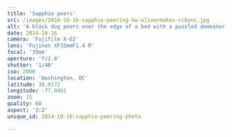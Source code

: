 ```yaml
---
title: 'Sapphie peers'
src: /images/2014-10-16-sapphie-peering-bw-olivermakes-ccbync.jpg
alt: 'A black dog peers over the edge of a bed with a puzzled demeanor.'
date: 2014-10-16
camera: 'Fujifilm X-E2'
lens: 'Fujinon XF35mmF1.4 R'
focal: '35mm'
aperture: 'f/2.8'
shutter: '1/40'
iso: 2000
location: 'Washington, DC'
latitude: 38.9172
longitude: -77.0461
zoom: 15
quality: 60
aspect: '3:2'
unique_id: 2014-10-16:sapphie-peering-photo

---
```

